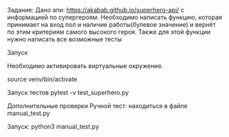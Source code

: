Задание:
Дано апи: https://akabab.github.io/superhero-api/ с информацией по супергероям.
Необходимо написать функцию, которая принимает на вход пол и наличие работы(булевое значение) и вернёт по этим критериям самого высокого героя.
Также для этой функции нужно написать все возможные тесты

Запуск 

Необходимо активировать виртуальные окружение. 

source venv/bin/activate   


Запуск тестов 
pytest -v test_superhero.py

Дополнительные проверки
Ручной тест: находиться в файле manual_test.py

Запуск: python3 manual_test.py



